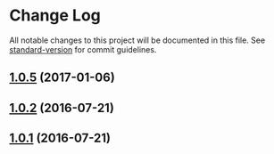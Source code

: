 # Change Log

All notable changes to this project will be documented in this file. See [standard-version](https://github.com/conventional-changelog/standard-version) for commit guidelines.

<a name="1.0.5"></a>
## [1.0.5](https://github.com/npm/wombat-cli/compare/v1.0.4...v1.0.5) (2017-01-06)



<a name="1.0.2"></a>
## [1.0.2](https://github.com/npm/wombat-cli/compare/v1.0.1...v1.0.2) (2016-07-21)



<a name="1.0.1"></a>
## [1.0.1](https://github.com/npm/wombat-cli/compare/v1.0.0...v1.0.1) (2016-07-21)
